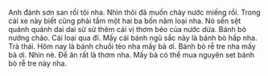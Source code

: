 Anh đánh sơn san rồi tôi nha.
Nhìn thôi đã muốn chảy nước miếng rồi. Trong cái xe này biết cũng phải tầm một hai ba bốn năm loại nha.
Nó sền sệt quánh quánh dai dai sừ sừ thêm cái vị thơm béo của nước dừa.
Bánh bò nướng chảo.
Cái loại qua đi.
Mấy cái bánh ngũ sắc này là bánh bò hấp nha.
Trà thái.
Hôm nay là bánh chuối tèo nha mấy bà ơi.
Bánh bò rễ tre nha mấy bà ơi. Nhìn nè.
Để ăn rất là thơm nha.
Mấy bà có thể mua nguyên set bánh bò rễ tre này nha.